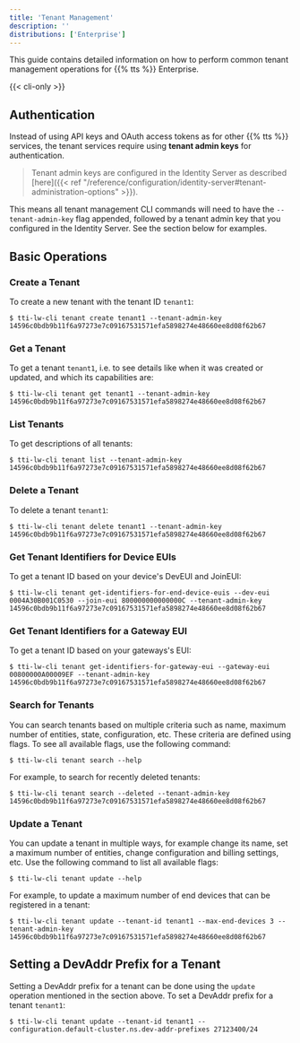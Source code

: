 ```yaml
---
title: 'Tenant Management'
description: ''
distributions: ['Enterprise']
---
```


This guide contains detailed information on how to perform common tenant management operations for {{% tts %}} Enterprise.

<!--more-->

{{< cli-only >}}

## Authentication

Instead of using API keys and OAuth access tokens as for other {{% tts %}} services, the tenant services require using **tenant admin keys** for authentication.

> Tenant admin keys are configured in the Identity Server as described [here]({{< ref "/reference/configuration/identity-server#tenant-administration-options" >}}).

This means all tenant management CLI commands will need to have the `--tenant-admin-key` flag appended, followed by a tenant admin key that you configured in the Identity Server. See the section below for examples.

## Basic Operations

### Create a Tenant

To create a new tenant with the tenant ID `tenant1`:

```
$ tti-lw-cli tenant create tenant1 --tenant-admin-key 14596c0bdb9b11f6a97273e7c09167531571efa5898274e48660ee8d08f62b67
```

### Get a Tenant

To get a tenant `tenant1`, i.e. to see details like when it was created or updated, and which its capabilities are:

```
$ tti-lw-cli tenant get tenant1 --tenant-admin-key 14596c0bdb9b11f6a97273e7c09167531571efa5898274e48660ee8d08f62b67
```

### List Tenants

To get descriptions of all tenants:

```
$ tti-lw-cli tenant list --tenant-admin-key 14596c0bdb9b11f6a97273e7c09167531571efa5898274e48660ee8d08f62b67
```

### Delete a Tenant

To delete a tenant `tenant1`:

```
$ tti-lw-cli tenant delete tenant1 --tenant-admin-key 14596c0bdb9b11f6a97273e7c09167531571efa5898274e48660ee8d08f62b67
```

### Get Tenant Identifiers for Device EUIs

To get a tenant ID based on your device's DevEUI and JoinEUI:

```
$ tti-lw-cli tenant get-identifiers-for-end-device-euis --dev-eui 0004A30B001C0530 --join-eui 800000000000000C --tenant-admin-key 14596c0bdb9b11f6a97273e7c09167531571efa5898274e48660ee8d08f62b67
```

### Get Tenant Identifiers for a Gateway EUI

To get a tenant ID based on your gateways's EUI:

```
$ tti-lw-cli tenant get-identifiers-for-gateway-eui --gateway-eui 00800000A00009EF --tenant-admin-key 14596c0bdb9b11f6a97273e7c09167531571efa5898274e48660ee8d08f62b67
```

### Search for Tenants

You can search tenants based on multiple criteria such as name, maximum number of entities, state, configuration, etc. These criteria are defined using flags. To see all available flags, use the following command:

```
$ tti-lw-cli tenant search --help
```

For example, to search for recently deleted tenants:

```
$ tti-lw-cli tenant search --deleted --tenant-admin-key 14596c0bdb9b11f6a97273e7c09167531571efa5898274e48660ee8d08f62b67
```

### Update a Tenant

You can update a tenant in multiple ways, for example change its name, set a maximum number of entities, change configuration and billing settings, etc. Use the following command to list all available flags:

```
$ tti-lw-cli tenant update --help
```

For example, to update a maximum number of end devices that can be registered in a tenant:

```
$ tti-lw-cli tenant update --tenant-id tenant1 --max-end-devices 3 --tenant-admin-key 14596c0bdb9b11f6a97273e7c09167531571efa5898274e48660ee8d08f62b67
```

## Setting a DevAddr Prefix for a Tenant

Setting a DevAddr prefix for a tenant can be done using the `update` operation mentioned in the section above. To set a DevAddr prefix for a tenant `tenant1`:

```
$ tti-lw-cli tenant update --tenant-id tenant1 --configuration.default-cluster.ns.dev-addr-prefixes 27123400/24
```